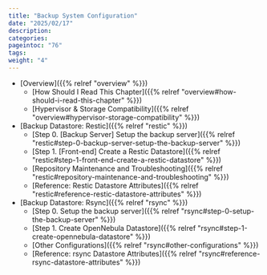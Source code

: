 ```yaml
---
title: "Backup System Configuration"
date: "2025/02/17"
description:
categories:
pageintoc: "76"
tags:
weight: "4"
---
```


<a id="backup-system-configuration"></a>

<!--# Virtual Machine Backups -->

* [Overview]({{% relref "overview" %}})
  * [How Should I Read This Chapter]({{% relref "overview#how-should-i-read-this-chapter" %}})
  * [Hypervisor & Storage Compatibility]({{% relref "overview#hypervisor-storage-compatibility" %}})
* [Backup Datastore: Restic]({{% relref "restic" %}})
  * [Step 0. [Backup Server] Setup the backup server]({{% relref "restic#step-0-backup-server-setup-the-backup-server" %}})
  * [Step 1. [Front-end] Create a Restic Datastore]({{% relref "restic#step-1-front-end-create-a-restic-datastore" %}})
  * [Repository Maintenance and Troubleshooting]({{% relref "restic#repository-maintenance-and-troubleshooting" %}})
  * [Reference: Restic Datastore Attributes]({{% relref "restic#reference-restic-datastore-attributes" %}})
* [Backup Datastore: Rsync]({{% relref "rsync" %}})
  * [Step 0. Setup the backup server]({{% relref "rsync#step-0-setup-the-backup-server" %}})
  * [Step 1. Create OpenNebula Datastore]({{% relref "rsync#step-1-create-opennebula-datastore" %}})
  * [Other Configurations]({{% relref "rsync#other-configurations" %}})
  * [Reference: rsync Datastore Attributes]({{% relref "rsync#reference-rsync-datastore-attributes" %}})

